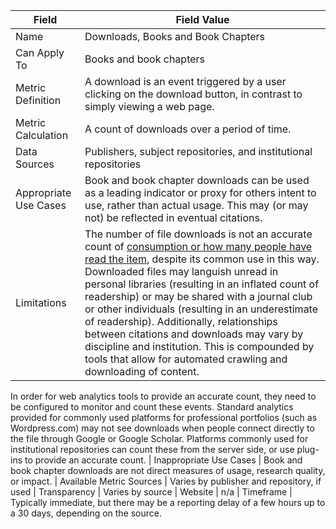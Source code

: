 | Field | Field Value |
|------------------------------|-------------------------------------------------|
| Name | Downloads, Books and Book Chapters
| Can Apply To | Books and book chapters
| Metric Definition | A download is an event triggered by a user clicking on the download button, in contrast to simply viewing a web page.
| Metric Calculation | A count of downloads over a period of time.
| Data Sources | Publishers, subject repositories, and institutional repositories
| Appropriate Use Cases | Book and book chapter downloads can be used as a leading indicator or proxy for others intent to use, rather than actual usage. This may (or may not) be reflected in eventual citations.
| Limitations | The number of file downloads is not an accurate count of [consumption or how many people have read the item](https://link.springer.com/article/10.1007/s11192-014-1472-7), despite its common use in this way. Downloaded files may languish unread in personal libraries (resulting in an inflated count of readership) or may be shared with a journal club or other individuals (resulting in an underestimate of readership). Additionally, relationships between citations and downloads may vary by discipline and institution. This is compounded by tools that allow for automated crawling and downloading of content.

In order for web analytics tools to provide an accurate count, they need to be configured to monitor and count these events.  Standard analytics provided for commonly used platforms for professional portfolios (such as Wordpress.com) may not see downloads when people connect directly to the file through Google or Google Scholar. Platforms commonly used for institutional repositories can count these from the server side, or use plug-ins to provide an accurate count.
| Inappropriate Use Cases | Book and book chapter downloads are not direct measures of usage, research quality, or impact.
| Available Metric Sources | Varies by publisher and repository, if used
| Transparency | Varies by source
| Website | n/a
| Timeframe | Typically immediate, but there may be a reporting delay of a few hours up to a 30 days, depending on the source.
